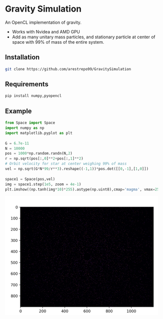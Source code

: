 #  Gravity Simulation
An OpenCL implementation of gravity. 
- Works with Nvidea and AMD GPU
- Add as many unitary mass particles, and stationary particle at center of space with 99% of mass of the entire system. 

## Installation

```sh
git clone https://github.com/arestrepo99/GravitySimulation
```

## Requirements

```sh
pip install numpy,pyopencl
```

## Example

```python
from Space import Space
import numpy as np
import matplotlib.pyplot as plt

G = 6.7e-11
N = 10000
pos = 1000*np.random.randn(N,2)
r = np.sqrt(pos[:,0]**2+pos[:,1]**2)
# Orbit velocity for star at center weighing 99% of mass
vel = np.sqrt(G*N*99/r**3).reshape((-1,1))*pos.dot([[0,-1],[1,0]])

space1 = Space(pos,vel)
img = space1.step(1e5, zoom = 4e-1)
plt.imshow((np.tanh(img*10)*255).astype(np.uint8),cmap='magma', vmax=255)
```
![Example](example.png)
